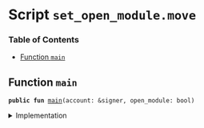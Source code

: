 
<a name="SCRIPT"></a>

# Script `set_open_module.move`

### Table of Contents

-  [Function `main`](#SCRIPT_main)



<a name="SCRIPT_main"></a>

## Function `main`



<pre><code><b>public</b> <b>fun</b> <a href="#SCRIPT_main">main</a>(account: &signer, open_module: bool)
</code></pre>



<details>
<summary>Implementation</summary>


<pre><code><b>fun</b> <a href="#SCRIPT_main">main</a>(account: &signer, open_module: bool) {
    <a href="../../modules/doc/TransactionPublishOption.md#0x1_TransactionPublishOption_set_open_module">TransactionPublishOption::set_open_module</a>(account, open_module)
}
</code></pre>



</details>
